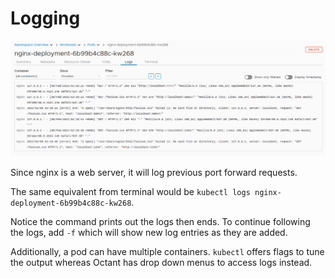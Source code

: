 # Logging

![logging](logging-nginx.png)

Since nginx is a web server, it will log previous port forward requests.

The same equivalent from terminal would be `kubectl logs nginx-deployment-6b99b4c88c-kw268`.

Notice the command prints out the logs then ends. To continue following the logs, add `-f` which will show new log entries as they are added.

Additionally, a pod can have multiple containers. `kubectl` offers flags to tune the output whereas Octant has drop down menus to access logs instead.
